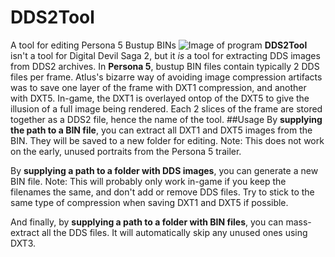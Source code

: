 # DDS2Tool
A tool for editing Persona 5 Bustup BINs
![Image of program](https://images-ext-1.discordapp.net/.eJwFwdENhCAMANBdGIAitFbchsBFzJ2FSI0fxt3vvcdc58-spqr2sQLkIrbsI7ezpN5tbgck1ZTr8REdMGGYMMbAHjksPGMEz-hcWIhm8kSeHcIlX2m32C6bef8ddx4O.djWCH9BrRq1BvaIhUFc-g2tQNyg)
**DDS2Tool** isn't a tool for Digital Devil Saga 2, but it _is_ a tool for extracting DDS images from DDS2 archives. In **Persona 5**, bustup BIN files contain typically 2 DDS files per frame.
Atlus's bizarre way of avoiding image compression artifacts was to save one layer of the frame with DXT1 compression, and another with DXT5. In-game, the DXT1 is overlayed ontop of the DXT5 to give the illusion of a full image being rendered. Each 2 slices of the frame are stored together as a DDS2 file, hence the name of the tool.
##Usage
By **supplying the path to a BIN file**, you can extract all DXT1 and DXT5 images from the BIN. They will be saved to a new folder for editing.
Note: This does not work on the early, unused portraits from the Persona 5 trailer.

By **supplying a path to a folder with DDS images**, you can generate a new BIN file.
Note: This will probably only work in-game if you keep the filenames the same, and don't add or remove DDS files. Try to stick to the same type of compression when saving DXT1 and DXT5 if possible.

And finally, by **supplying a path to a folder with BIN files**, you can mass-extract all the DDS files. It will automatically skip any unused ones using DXT3.
